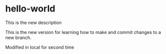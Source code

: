 # hello-world
This is the new description

This is the new version for learning how to make and commit changes to a new branch.

Modified in local for second time
